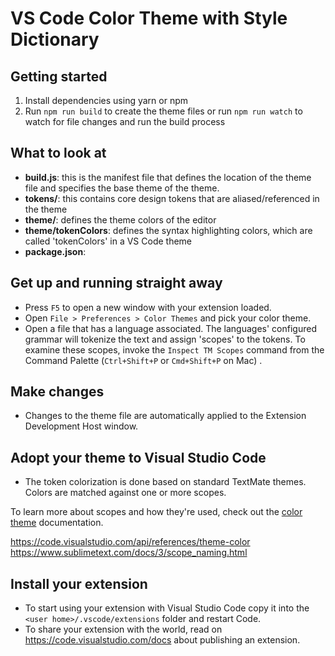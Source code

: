 # VS Code Color Theme with Style Dictionary

## Getting started

1. Install dependencies using yarn or npm
1. Run `npm run build` to create the theme files or run `npm run watch` to watch for file changes and run the build process

## What to look at

* **build.js**: this is the manifest file that defines the location of the theme file and specifies the base theme of the theme.
* **tokens/**: this contains core design tokens that are aliased/referenced in the theme
* **theme/**: defines the theme colors of the editor
* **theme/tokenColors**: defines the syntax highlighting colors, which are called 'tokenColors' in a VS Code theme
* **package.json**:

## Get up and running straight away

* Press `F5` to open a new window with your extension loaded.
* Open `File > Preferences > Color Themes` and pick your color theme.
* Open a file that has a language associated. The languages' configured grammar will tokenize the text and assign 'scopes' to the tokens. To examine these scopes, invoke the `Inspect TM Scopes` command from the Command Palette (`Ctrl+Shift+P` or `Cmd+Shift+P` on Mac) .

## Make changes

* Changes to the theme file are automatically applied to the Extension Development Host window.

## Adopt your theme to Visual Studio Code

* The token colorization is done based on standard TextMate themes. Colors are matched against one or more scopes.

To learn more about scopes and how they're used, check out the [color theme](https://code.visualstudio.com/api/extension-guides/color-theme) documentation.

https://code.visualstudio.com/api/references/theme-color
https://www.sublimetext.com/docs/3/scope_naming.html

## Install your extension

* To start using your extension with Visual Studio Code copy it into the `<user home>/.vscode/extensions` folder and restart Code.
* To share your extension with the world, read on https://code.visualstudio.com/docs about publishing an extension.
